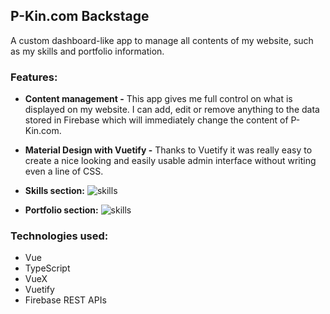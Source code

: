 ## P-Kin.com Backstage

A custom dashboard-like app to manage all contents of my website, such as my skills and portfolio information.

### Features:

- **Content management -**
This app gives me full control on what is displayed on my website. I can add, edit or remove anything to the data stored in Firebase which will immediately change the content of P-Kin.com.

- **Material Design with Vuetify -**
Thanks to Vuetify it was really easy to create a nice looking and easily usable admin interface without writing even a line of CSS.

- **Skills section:**
![skills](https://stuff.p-kin.com/screentogif/backstage-skills.gif) 

- **Portfolio section:**
![skills](https://stuff.p-kin.com/screentogif/backstage-portfolio.gif) 

### Technologies used:
- Vue
- TypeScript
- VueX
- Vuetify
- Firebase REST APIs